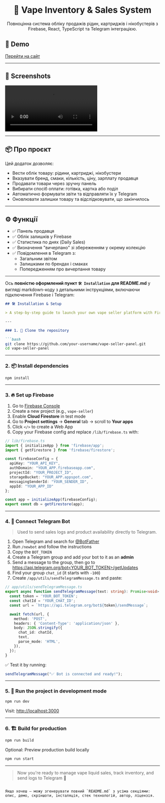 <h1 align="center">🧃 Vape Inventory & Sales System</h1>

<p align="center">
  Повноцінна система обліку продажів рідин, картриджів і нікобустерів з Firebase, React, TypeScript та Telegram інтеграцією.
</p>

<h2>🚀 Demo</h2>

[Перейти на сайт](https://vape-shopchik-ad.netlify.app/)

---

<h2>📸 Screenshots</h2>

![screenshot](https://github.com/aduvancik/aduvancik/blob/main/flavors-video.mp4)

---

## 📦 Про проєкт

Цей додаток дозволяє:
- Вести облік товару: рідини, картриджі, нікобустери
- Вказувати бренд, смаки, кількість, ціну, зарплату продавця
- Продавати товари через зручну панель
- Вибирати спосіб оплати: готівка, картка або поділ
- Автоматично формувати звіти та відправляти їх у Telegram
- Оновлювати залишки товару та відслідковувати, що закінчилось

---

## ⚙️ Функції

- ✅ Панель продавця
- ✅ Облік залишків у Firebase
- ✅ Статистика по днях (Daily Sales)
- ✅ Визначення "вичерпано" зі збереженням у окрему колекцію
- ✅ Повідомлення в Telegram з:
  - Загальним звітом
  - Залишками по брендах і смаках
  - Попередженням про вичерпання товару

---

Ось **повністю оформлений пункт `🛠️ Installation` для README.md** у вигляді markdown-коду з детальними інструкціями, включаючи підключення Firebase і Telegram:

```md
## 🛠️ Installation & Setup

> A step-by-step guide to launch your own vape seller platform with Firebase and Telegram integration.

---

### 1. 🔁 Clone the repository

```bash
git clone https://github.com/your-username/vape-seller-panel.git
cd vape-seller-panel
```

---

### 2. 📦 Install dependencies

```bash
npm install
```

---

### 3. 🔥 Set up Firebase

1. Go to [Firebase Console](https://console.firebase.google.com/)
2. Create a new project (e.g., `vape-seller`)
3. Enable **Cloud Firestore** in test mode
4. Go to **Project settings** → **General** tab → scroll to **Your apps**
5. Click `</>` to create a Web App
6. Copy your Firebase config and replace `/lib/firebase.ts` with:

```ts
// lib/firebase.ts
import { initializeApp } from 'firebase/app';
import { getFirestore } from 'firebase/firestore';

const firebaseConfig = {
  apiKey: "YOUR_API_KEY",
  authDomain: "YOUR_APP.firebaseapp.com",
  projectId: "YOUR_PROJECT_ID",
  storageBucket: "YOUR_APP.appspot.com",
  messagingSenderId: "YOUR_SENDER_ID",
  appId: "YOUR_APP_ID"
};

const app = initializeApp(firebaseConfig);
export const db = getFirestore(app);
```

---

### 4. 💬 Connect Telegram Bot

> Used to send sales logs and product availability directly to Telegram.

1. Open Telegram and search for [@BotFather](https://t.me/BotFather)
2. Run `/newbot` and follow the instructions
3. Copy the `BOT_TOKEN`
4. Create a Telegram group and add your bot to it as an **admin**
5. Send a message to the group, then go to [https://api.telegram.org/bot<YOUR_BOT_TOKEN>/getUpdates](https://api.telegram.org/bot<YOUR_BOT_TOKEN>/getUpdates)
6. Find your group `chat_id` (it starts with `-100`)
7. Create `/app/utils/sendTelegramMessage.ts` and paste:

```ts
// app/utils/sendTelegramMessage.ts
export async function sendTelegramMessage(text: string): Promise<void> {
  const token = 'YOUR_BOT_TOKEN';
  const chatId = 'YOUR_CHAT_ID';
  const url = `https://api.telegram.org/bot${token}/sendMessage`;

  await fetch(url, {
    method: 'POST',
    headers: { 'Content-Type': 'application/json' },
    body: JSON.stringify({
      chat_id: chatId,
      text,
      parse_mode: 'HTML',
    }),
  });
}
```

✅ Test it by running:

```ts
sendTelegramMessage("✅ Bot is connected and ready!");
```

---

### 5. 🧪 Run the project in development mode

```bash
npm run dev
```

Visit: [http://localhost:3000](http://localhost:3000)

---

### 6. 🏗️ Build for production

```bash
npm run build
```

Optional: Preview production build locally

```bash
npm run start
```

---

> Now you're ready to manage vape liquid sales, track inventory, and send logs to Telegram 🚀
```

Якщо хочеш — можу згенерувати повний `README.md` з усіма секціями: опис, демо, скріншоти, інсталяція, стек технологій, автор, ліцензія.
